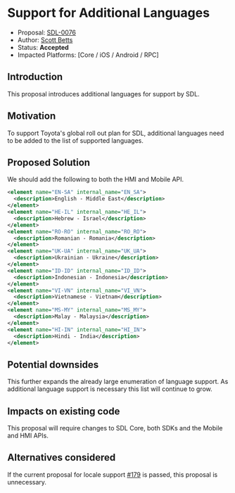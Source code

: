 # Support for Additional Languages

* Proposal: [SDL-0076](0076-Support-For-Additional-Languages.md)
* Author: [Scott Betts](https://github.com/Toyota-Sbetts)
* Status: **Accepted**
* Impacted Platforms: [Core / iOS / Android / RPC]

## Introduction

This proposal introduces additional languages for support by SDL.

## Motivation

To support Toyota's global roll out plan for SDL, additional languages need to be added to the list of supported languages.

## Proposed Solution

We should add the following to both the HMI and Mobile API.

```xml
<element name="EN-SA" internal_name="EN_SA">
  <description>English - Middle East</description>
</element>
<element name="HE-IL" internal_name="HE_IL">
  <description>Hebrew - Israel</description>
</element>
<element name="RO-RO" internal_name="RO_RO">
  <description>Romanian - Romania</description>
</element>
<element name="UK-UA" internal_name="UK_UA">
  <description>Ukrainian - Ukraine</description>
</element>
<element name="ID-ID" internal_name="ID_ID">
  <description>Indonesian - Indonesia</description>
</element>
<element name="VI-VN" internal_name="VI_VN">
  <description>Vietnamese - Vietnam</description>
</element>
<element name="MS-MY" internal_name="MS_MY">
  <description>Malay - Malaysia</description>
</element>
<element name="HI-IN" internal_name="HI_IN">
  <description>Hindi - India</description>
</element>
```

## Potential downsides

This further expands the already large enumeration of language support.  As additional language support is necessary this list will continue to grow.

## Impacts on existing code

This proposal will require changes to SDL Core, both SDKs and the Mobile and HMI APIs.

## Alternatives considered

If the current proposal for locale support [#179](https://github.com/smartdevicelink/sdl_evolution/issues/179) is passed, this proposal is unnecessary. 
